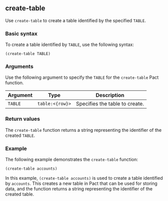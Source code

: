 ## create-table
Use `create-table` to create a table identified by the specified `TABLE`.

### Basic syntax

To create a table identified by `TABLE`, use the following syntax:

`(create-table TABLE)`

### Arguments

Use the following argument to specify the `TABLE` for the `create-table` Pact function.

| Argument | Type | Description |
| --- | --- | --- |
| `TABLE` | `table:<{row}>` | Specifies the table to create. |

### Return values

The `create-table` function returns a string representing the identifier of the created `TABLE`.

### Example

The following example demonstrates the `create-table` function:

```pact
(create-table accounts)
```

In this example, `(create-table accounts)` is used to create a table identified by `accounts`. This creates a new table in Pact that can be used for storing data, and the function returns a string representing the identifier of the created table.
